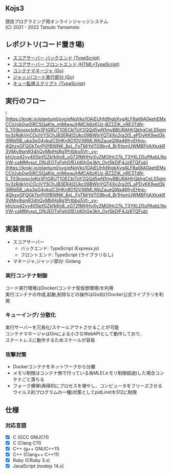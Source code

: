 ## Kojs3
競技プログラミング用オンラインジャッジシステム  
(C) 2021 - 2022 Tatsuto Yamamoto

## レポジトリ(コード置き場)
- [スコアサーバー バックエンド (TypeScript)](https://github.com/laminne/kojs3-backend)
- [スコアサーバー フロントエンド (HTML+TypeScript)](https://github.com/laminne/kojs3-front)
- [コンテナマネージャ (Go)](https://github.com/laminne/kojs3-worker-manager)
- [ジャッジ/コード実行部分 (Go)](https://github.com/laminne/kojs3-worker)
- [キュー監視スクリプト (TypeScript)](https://github.com/laminne/kojs3-queue-manager)

## 実行のフロー

![https://kroki.io/plantuml/svg/eNqVks1OAjEUhfd9igbXvgALF8alj8AGkehEMxCCiUvbGw0IRCSQaKIg_mIMwwJHMCA8zKUz-BZ2ZiK_nRE3TdN-5_T03ksopcloKq3FtGRUT1OECkIToY2QQd5wN1myBBURAHlrQkhgCeLS5gmhv3zRdkVnCOcIVYSChJB3ER4I2Ukc09BWInYQT4Xo2ra2t5_ePDyKK9wd3k3RRd5B_uka3pG4vkulCSHKn9D1DVX6MLWbZaueQWa46fryEHnp-4QhzxGFQGkTprPi0fBWNK_8xL_FoTMiYdTG9by4_Br1HsmUWMBFtjAXkxkR3VMiy9smR34hQyMbIHsRg1Prtbbo5Vt-_yy-khUcp42yy405lpfGZkfkKn8_oG72fMHHvXvZMOIHr27k_T3YKLD5zPAsbLNoVW-caMMysut_DNJEGTxFqhGfEUd0hGe3kh_Oyt5kDlF4Jz8TQFub](https://kroki.io/plantuml/svg/eNqVks1OAjEUhfd9igbXvgALF8alj8AGkehEMxCCiUvbGw0IRCSQaKIg_mIMwwJHMCA8zKUz-BZ2ZiK_nRE3TdN-5_T03ksopcloKq3FtGRUT1OECkIToY2QQd5wN1myBBURAHlrQkhgCeLS5gmhv3zRdkVnCOcIVYSChJB3ER4I2Ukc09BWInYQT4Xo2ra2t5_ePDyKK9wd3k3RRd5B_uka3pG4vkulCSHKn9D1DVX6MLWbZaueQWa46fryEHnp-4QhzxGFQGkTprPi0fBWNK_8xL_FoTMiYdTG9by4_Br1HsmUWMBFtjAXkxkR3VMiy9smR34hQyMbIHsRg1Prtbbo5Vt-_yy-khUcp42yy405lpfGZkfkKn8_oG72fMHHvXvZMOIHr27k_T3YKLD5zPAsbLNoVW-caMMysut_DNJEGTxFqhGfEUd0hGe3kh_Oyt5kDlF4Jz8TQFub)

## 実装言語
- スコアサーバー
    - バックエンド: TypeScript (Express.js)
    - フロントエンド: TypeScript (ライブラリなし)
- マネージャ,ジャッジ部分: Golang

### 実行コンテナ制御

コード実行環境はDocker(コンテナ型仮想環境)を利用  
実行コンテナの作成,起動,削除などの操作はGo向けDocker公式ライブラリを利用  

### キューイング/ 分散化
実行サーバーを冗長化/スケールアウトさせることが可能  
コンテナマネージャはGinによる小さなWebAPIとして動作しており,  
ステートレスに動作するためスケールが容易

### 攻撃対策
- Dockerコンテナをネットワークから分離
- メモリ制限はコンテナ側で行っている為MLE(メモリ制限超過)した場合コンテナごと落ちる
- フォーク爆弾(再帰的にプロセスを増やし、コンピュータをフリーズさせるウイルス的プログラムの一種)対策としてpidLimitを512に制限

## 仕様
### 対応言語

- [x]  C (GCC GNUC11)
- [x]  C (Clang C11)
- [x]  C++ (g++ GNUC++11)
- [x]  C++ (Clang++ C++11)
- [x]  Ruby (CRuby 3.x)
- [x]  JavaScript (nodejs 14.x)
